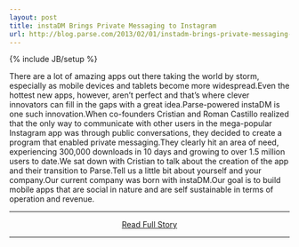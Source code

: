 ```yaml
---
layout: post
title: instaDM Brings Private Messaging to Instagram
url: http://blog.parse.com/2013/02/01/instadm-brings-private-messaging-to-instagram/
---
```

{% include JB/setup %}<p>There are a lot of amazing apps out there taking the world by storm, especially as mobile devices and tablets become more widespread.Even the hottest new apps, however, aren’t perfect and that’s where clever innovators can fill in the gaps with a great idea.Parse-powered instaDM is one such innovation.When co-founders Cristian and Roman Castillo realized that the only way to communicate with other users in the mega-popular Instagram app was through public conversations, they decided to create a program that enabled private messaging.They clearly hit an area of need, experiencing 300,000 downloads in 10 days and growing to over 1.5 million users to date.We sat down with Cristian to talk about the creation of the app and their transition to Parse.Tell us a little bit about yourself and your company.Our current company was born with instaDM.Our goal is to build mobile apps that are social in nature and are self sustainable in terms of operation and revenue.</p>
<hr /><p align='center'><a href="http://blog.parse.com/2013/02/01/instadm-brings-private-messaging-to-instagram/" style='padding:15px;'>Read Full Story</a></p><hr />
